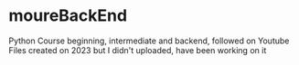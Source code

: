 # moureBackEnd
Python Course beginning, intermediate and backend, followed on Youtube
Files created on 2023 but I didn't uploaded, have been working on it
